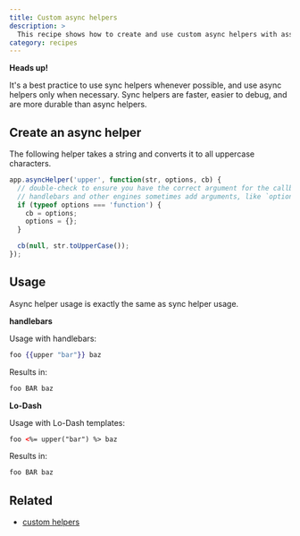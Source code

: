 ```yaml
---
title: Custom async helpers
description: >
  This recipe shows how to create and use custom async helpers with assemble.
category: recipes
---
```

**Heads up!**

It's a best practice to use sync helpers whenever possible, and use async helpers only when necessary. Sync helpers are faster, easier to debug, and are more durable than async helpers.

## Create an async helper

The following helper takes a string and converts it to all uppercase characters.

```js
app.asyncHelper('upper', function(str, options, cb) {
  // double-check to ensure you have the correct argument for the callback.
  // handlebars and other engines sometimes add arguments, like `options`
  if (typeof options === 'function') {
    cb = options;
    options = {};
  }

  cb(null, str.toUpperCase());
});
```

## Usage

Async helper usage is exactly the same as sync helper usage.

**handlebars**

Usage with handlebars:

```handlebars
foo {{upper "bar"}} baz
```

Results in:

```html
foo BAR baz
```

**Lo-Dash**

Usage with Lo-Dash templates:

```html
foo <%= upper("bar") %> baz
```

Results in:

```html
foo BAR baz
```

## Related

- [custom helpers](./recipes/custom-helpers.md)
